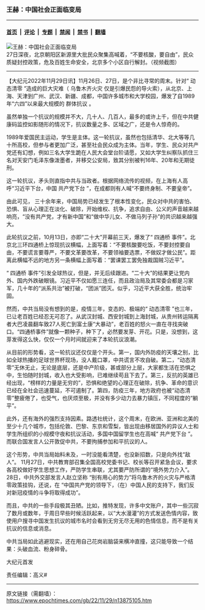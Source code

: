 ### 王赫：中国社会正面临变局

---

#### [首页](../../../..?n13875105) &nbsp;|&nbsp; [评论](../../../../../epoch-comment?n13875105) &nbsp;|&nbsp; [专题](../../../../../epoch-special?n13875105) &nbsp;|&nbsp; [禁闻](../../../../../epoch-news?n13875105) &nbsp;|&nbsp; [禁书](../../../../../books?n13875105) &nbsp;|&nbsp; [翻墙](https://github.com/gfw-breaker/nogfw/blob/master/README.md?n13875105)


<div><img alt="王赫：中国社会正面临变局" class="attachment-djy_600_400 size-djy_600_400 wp-post-image" src="https://i.epochtimes.com/assets/uploads/2022/11/id13874299-1128-1-600x400.png"/>
<div class="caption">
 27日深夜，北京朝阳区新源里大批民众聚集高喊着，“不要核酸，要自由”，民众质疑封控政策，危及百姓生命安全，北京多个小区自行解封。（视频截图）
</div></div><hr/><div class="post_content" id="artbody" itemprop="articleBody">
 <!-- article content begin -->
 <p>
  【大纪元2022年11月29日讯】11月26日、27日，是个非比寻常的周末。针对“
  <ok href="https://www.epochtimes.com/gb/tag/%E5%8A%A8%E6%80%81%E6%B8%85%E9%9B%B6.html">
   动态清零
  </ok>
  ”造成的巨大灾难（
  <ok href="https://www.epochtimes.com/gb/tag/%E4%B9%8C%E9%B2%81%E6%9C%A8%E9%BD%90%E7%81%AB%E7%81%BE.html">
   乌鲁木齐火灾
  </ok>
  仅是引爆民怨的导火索），从北京、上海、天津到广州、武汉、新疆、成都，中国许多城市和大学校园，爆发了自1989年“六四”以来最大规模的
  <ok href="https://www.epochtimes.com/gb/tag/%E7%BE%A4%E4%BD%93%E6%8A%97%E8%AE%AE.html">
   群体抗议
  </ok>
  。
 </p>
 <p>
  虽然单独一个抗议的规模并不大，几十人、几百人，最多的或许上千，但在中共健康码监控如影随形的情况下，抗议数量之多、区域之广，还是令人惊奇的。
 </p>
 <p>
  1989年爱国民主运动，学生是主体。这一轮抗议，虽然也包括清华、北大等等几十所高校，但参与者更加广泛，甚至社会民众成为主体。当年，学生、民众对共产党还有幻想，例如三名大学生跪在人民大会堂台阶请愿，又如大学生纠察队抓住三名对天安门毛泽东像泼墨者，并移交公安局，致其分别被判16年、20年和无期徒刑。
 </p>
 <p>
  这一轮抗议，矛头则直指中共与当政者。根据网络流传的视频，在上海有人高呼“习近平下台，中国
  <ok href="https://www.epochtimes.com/gb/tag/%E5%85%B1%E4%BA%A7%E5%85%9A%E4%B8%8B%E5%8F%B0.html">
   共产党下台
  </ok>
  ”，在成都则有人喊“不要终身制、不要皇帝”。
 </p>
 <p>
  由此可见， 三十余年来，中国局势已经发生了根本性变化，民众对中共的害怕、恐惧、盲从心理正在淡化、破除，开始维权、抗争，追求自由、公义的声音越来越响亮，“没有共产党，才有新中国”和“做中华儿女、不做马列子孙”的共识越来越强大。
 </p>
 <p>
  此轮抗议之前，10月13日，亦即“二十大”开幕前三天，爆发了“
  <ok href="https://www.epochtimes.com/gb/tag/%E5%9B%9B%E9%80%9A%E6%A1%A5.html">
   四通桥
  </ok>
  事件”。北京北三环四通桥上惊现抗议横幅，上面写着：“不要核酸要吃饭，不要封控要自由，不要谎言要尊严，不要文革要改革，不要领袖要选票，不做奴才做公民”。距离此横幅不远的地方另一条横幅上面写着：“罢课罢工罢免独裁国贼习近平”。
 </p>
 <p>
  “
  <ok href="https://www.epochtimes.com/gb/tag/%E5%9B%9B%E9%80%9A%E6%A1%A5.html">
   四通桥
  </ok>
  事件”引发全球热议，但是，并无后续跟进。“二十大”的结果更让党内外、国内外跌破眼镜。习近平不仅如愿三连任，而且政治局及其常委会都是习家军，几十年的“派系共治”被打破，“团派”团灭。似乎，习近平大获全胜，统治牢固。
 </p>
 <p>
  然而，中共当局没有想到的是，疫情三年，变态的、极端的“
  <ok href="https://www.epochtimes.com/gb/tag/%E5%8A%A8%E6%80%81%E6%B8%85%E9%9B%B6.html">
   动态清零
  </ok>
  ”也三年，已让老百姓已经忍无可忍了。从武汉封城、西安封城到上海封城，从贵州转运隔离者大巴凌晨翻车致27人死亡到富士康“大暴动”，老百姓的怒火一直在寻找突破口。“四通桥事件”就像一颗种子，种下了，必然要发芽、开花。只是，没想到，这芽发得这么快，仅仅一个月时间就迎来了本轮抗议浪潮。
 </p>
 <p>
  从目前的形势看，这一轮抗议还仅仅是个开头。第一，国内外防疫的天壤之别，比如全球热播的足球世界杯现场，没人戴口罩，中共谎言不攻自破。第二，“动态清零”无休无止，无论是底层，还是中产阶级，甚或部分上层，大家都生活在恐惧之中，生怕随时封城，收入也大受影响，已难继续苟且下去了。第三，反抗的英雄已经出现，“榜样的力量是无穷的”，恐惧和绝望的心理正在破除，抗争、革命的意识已经在全社会迅速蔓延，不可遏制了。第四，防疫三年，地方政府也被“动态清零”整疲倦了，也受气，也厌烦至极，并没有多少动力去暴力镇压，不同程度的“躺平”。
 </p>
 <p>
  此外，还有海外的强烈支持因素。路透社统计，这个周末，在欧洲、亚洲和北美的至少十几个城市，包括伦敦、巴黎、东京和雪梨，皆出现由移居国外的异议人士和学生所组织的小规模守夜和抗议活动，多国中国留学生也在高喊“
  <ok href="https://www.epochtimes.com/gb/tag/%E5%85%B1%E4%BA%A7%E5%85%9A%E4%B8%8B%E5%8F%B0.html">
   共产党下台
  </ok>
  ”。而联合国发言人公开敦促中共，不要拘捕参加和平抗议的人。
 </p>
 <p>
  这个形势，中共当局始料未及，一时没能看清楚，也没新招数，只是向外找“敌人”。 11月27日，中共教育部召集全国高校党委书记、校长等召开紧急会议，要求各高校做好学生思想工作，严防学生串联，尤其要严防所谓的“境外势力介入”。28日，中共外交部发言人赵立坚称 “别有用心的势力”将乌鲁木齐的火灾与严格清零政策挂钩，还说，在 “中国共产党的领导下，（在）中国人民的支持下，我们反对新冠疫情的斗争将取得成功”。
 </p>
 <p>
  而且，中共的一些手段极其丑陋。比如，推特发现，许多中文账户，其中一些沉寂了数月或数年，于周日早些时候活跃起来，以“大水漫灌”的方式发送色情内容，致使用户搜寻中国发生抗议的城市名时会看到无穷无尽无用的色情信息，而不是有关抗议的信息或消息。
 </p>
 <p>
  中共当局如此逃避现实，还在用自己花岗岩脑袋来横冲直撞，这只能导致一个结果：头破血流、粉身碎骨。
 </p>
 <p>
  大纪元首发
 </p>
 <p>
  责任编辑：高义#
 </p>
 <!-- article content end -->
 <div id="below_article_ad">
 </div>
</div>


---

原文链接（需翻墙）：https://www.epochtimes.com/gb/22/11/29/n13875105.htm